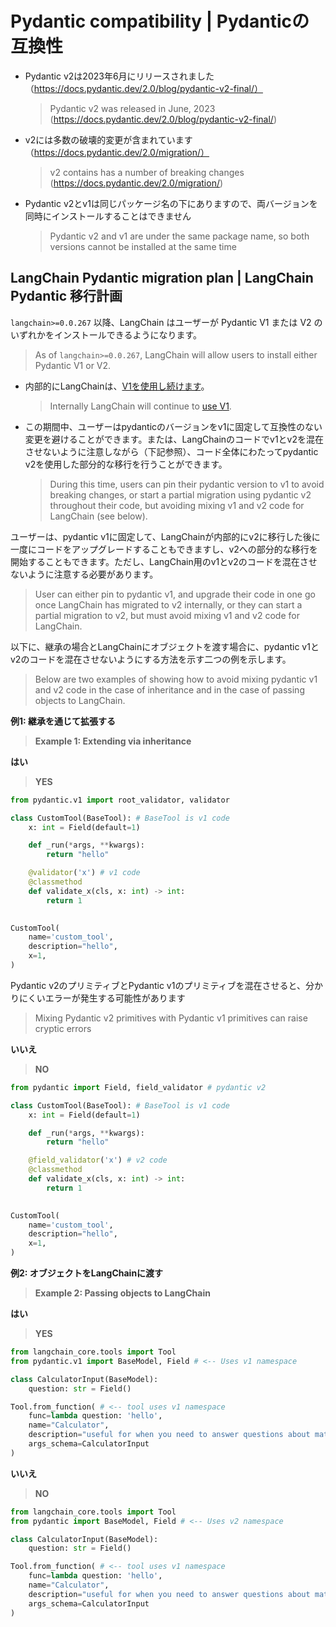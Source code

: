 # Pydantic compatibility | Pydanticの互換性

* Pydantic v2は2023年6月にリリースされました（https://docs.pydantic.dev/2.0/blog/pydantic-v2-final/）
  > Pydantic v2 was released in June, 2023 (https://docs.pydantic.dev/2.0/blog/pydantic-v2-final/)
* v2には多数の破壊的変更が含まれています（https://docs.pydantic.dev/2.0/migration/）
  > v2 contains has a number of breaking changes (https://docs.pydantic.dev/2.0/migration/)
* Pydantic v2とv1は同じパッケージ名の下にありますので、両バージョンを同時にインストールすることはできません
  > Pydantic v2 and v1 are under the same package name, so both versions cannot be installed at the same time

## LangChain Pydantic migration plan | LangChain Pydantic 移行計画

`langchain>=0.0.267` 以降、LangChain はユーザーが Pydantic V1 または V2 のいずれかをインストールできるようになります。

> As of `langchain>=0.0.267`, LangChain will allow users to install either Pydantic V1 or V2.

* 内部的にLangChainは、[V1を使用し続けます](https://docs.pydantic.dev/latest/migration/#continue-using-pydantic-v1-features)。
  > Internally LangChain will continue to [use V1](https://docs.pydantic.dev/latest/migration/#continue-using-pydantic-v1-features).
* この期間中、ユーザーはpydanticのバージョンをv1に固定して互換性のない変更を避けることができます。または、LangChainのコードでv1とv2を混在させないように注意しながら（下記参照）、コード全体にわたってpydantic v2を使用した部分的な移行を行うことができます。
  > During this time, users can pin their pydantic version to v1 to avoid breaking changes, or start a partial
  > migration using pydantic v2 throughout their code, but avoiding mixing v1 and v2 code for LangChain (see below).

ユーザーは、pydantic v1に固定して、LangChainが内部的にv2に移行した後に一度にコードをアップグレードすることもできますし、v2への部分的な移行を開始することもできます。ただし、LangChain用のv1とv2のコードを混在させないように注意する必要があります。

> User can either pin to pydantic v1, and upgrade their code in one go once LangChain has migrated to v2 internally, or they can start a partial migration to v2, but must avoid mixing v1 and v2 code for LangChain.

以下に、継承の場合とLangChainにオブジェクトを渡す場合に、pydantic v1とv2のコードを混在させないようにする方法を示す二つの例を示します。

> Below are two examples of showing how to avoid mixing pydantic v1 and v2 code in
> the case of inheritance and in the case of passing objects to LangChain.

**例1: 継承を通じて拡張する**

> **Example 1: Extending via inheritance**

**はい**

> **YES**

```python
from pydantic.v1 import root_validator, validator

class CustomTool(BaseTool): # BaseTool is v1 code
    x: int = Field(default=1)

    def _run(*args, **kwargs):
        return "hello"

    @validator('x') # v1 code
    @classmethod
    def validate_x(cls, x: int) -> int:
        return 1
    

CustomTool(
    name='custom_tool',
    description="hello",
    x=1,
)
```

Pydantic v2のプリミティブとPydantic v1のプリミティブを混在させると、分かりにくいエラーが発生する可能性があります

> Mixing Pydantic v2 primitives with Pydantic v1 primitives can raise cryptic errors

**いいえ**

> **NO**

```python
from pydantic import Field, field_validator # pydantic v2

class CustomTool(BaseTool): # BaseTool is v1 code
    x: int = Field(default=1)

    def _run(*args, **kwargs):
        return "hello"

    @field_validator('x') # v2 code
    @classmethod
    def validate_x(cls, x: int) -> int:
        return 1
    

CustomTool( 
    name='custom_tool',
    description="hello",
    x=1,
)
```

**例2: オブジェクトをLangChainに渡す**

> **Example 2: Passing objects to LangChain**

**はい**

> **YES**

```python
from langchain_core.tools import Tool
from pydantic.v1 import BaseModel, Field # <-- Uses v1 namespace

class CalculatorInput(BaseModel):
    question: str = Field()

Tool.from_function( # <-- tool uses v1 namespace
    func=lambda question: 'hello',
    name="Calculator",
    description="useful for when you need to answer questions about math",
    args_schema=CalculatorInput
)
```

**いいえ**

> **NO**

```python
from langchain_core.tools import Tool
from pydantic import BaseModel, Field # <-- Uses v2 namespace

class CalculatorInput(BaseModel):
    question: str = Field()

Tool.from_function( # <-- tool uses v1 namespace
    func=lambda question: 'hello',
    name="Calculator",
    description="useful for when you need to answer questions about math",
    args_schema=CalculatorInput
)
```
